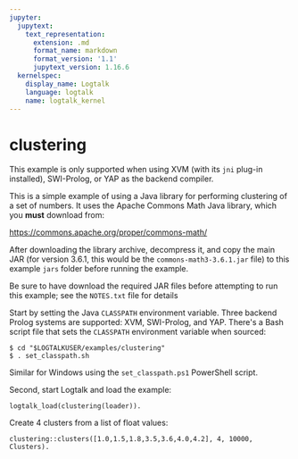 ```yaml
---
jupyter:
  jupytext:
    text_representation:
      extension: .md
      format_name: markdown
      format_version: '1.1'
      jupytext_version: 1.16.6
  kernelspec:
    display_name: Logtalk
    language: logtalk
    name: logtalk_kernel
---
```


<!--
________________________________________________________________________

This file is part of Logtalk <https://logtalk.org/>  
SPDX-FileCopyrightText: 1998-2025 Paulo Moura <pmoura@logtalk.org>  
SPDX-License-Identifier: Apache-2.0

Licensed under the Apache License, Version 2.0 (the "License");
you may not use this file except in compliance with the License.
You may obtain a copy of the License at

    http://www.apache.org/licenses/LICENSE-2.0

Unless required by applicable law or agreed to in writing, software
distributed under the License is distributed on an "AS IS" BASIS,
WITHOUT WARRANTIES OR CONDITIONS OF ANY KIND, either express or implied.
See the License for the specific language governing permissions and
limitations under the License.
________________________________________________________________________
-->

# clustering

This example is only supported when using XVM (with its `jni` plug-in
installed), SWI-Prolog, or YAP as the backend compiler.

This is a simple example of using a Java library for performing clustering
of a set of numbers. It uses the Apache Commons Math Java library, which
you **must** download from:

https://commons.apache.org/proper/commons-math/

After downloading the library archive, decompress it, and copy the main
JAR (for version 3.6.1, this would be the `commons-math3-3.6.1.jar` file)
to this example `jars` folder before running the example.

Be sure to have download the required JAR files before attempting to
run this example; see the `NOTES.txt` file for details

Start by setting the Java `CLASSPATH` environment variable. Three backend
Prolog systems are supported: XVM, SWI-Prolog, and YAP. There's a Bash
script file that sets the `CLASSPATH` environment variable when sourced:

	$ cd "$LOGTALKUSER/examples/clustering"
	$ . set_classpath.sh

Similar for Windows using the `set_classpath.ps1` PowerShell script.

Second, start Logtalk and load the example:

```logtalk
logtalk_load(clustering(loader)).
```

Create 4 clusters from a list of float values:

```logtalk
clustering::clusters([1.0,1.5,1.8,3.5,3.6,4.0,4.2], 4, 10000, Clusters).
```

<!--
Clusters = [[3.5, 3.6], [1.5, 1.8], [4.0, 4.2], [1.0]].
-->
